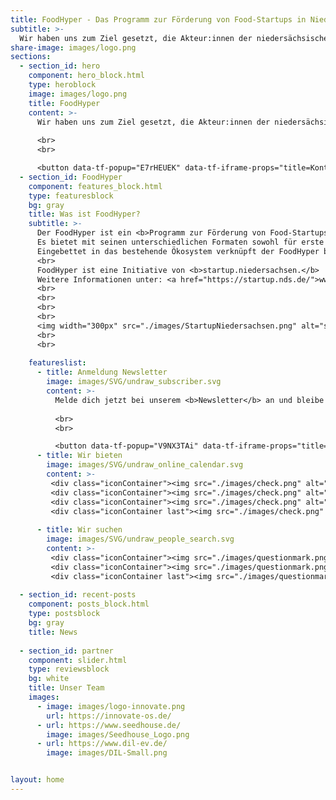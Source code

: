 ```yaml
---
title: FoodHyper - Das Programm zur Förderung von Food-Startups in Niedersachsen.
subtitle: >-
  Wir haben uns zum Ziel gesetzt, die Akteur:innen der niedersächsischen Food-Gründerszene stärker miteinander zu vernetzen und technologische Innovationen in der Lebensmittelbranche zu fördern.
share-image: images/logo.png
sections:
  - section_id: hero
    component: hero_block.html
    type: heroblock
    image: images/logo.png
    title: FoodHyper
    content: >-
      Wir haben uns zum Ziel gesetzt, die Akteur:innen der niedersächsischen Food-Gründerszene stärker miteinander zu vernetzen und technologische Innovationen in der Lebensmittelbranche zu fördern.
     
      <br>
      <br>

      <button data-tf-popup="E7rHEUEK" data-tf-iframe-props="title=Kontakt" style="background: #FFFFFF;color: #4c5267 !important;height: auto !important;border-radius: 3px;border: 2px solid #b99700;box-sizing: border-box;color: #fff;display: inline-block;font-size: 16px;height: 2.5em;line-height: 1.5;padding: 0.5em 30px;-webkit-transition: opacity 0.15s ease-in-out;transition: opacity 0.15s ease-in-out;font-size: 16px;padding-bottom: 0.625em;padding-top: 0.625em;">Interesse?</button><script src="//embed.typeform.com/next/embed.js"></script>
  - section_id: FoodHyper
    component: features_block.html
    type: featuresblock
    bg: gray
    title: Was ist FoodHyper?
    subtitle: >-
      Der FoodHyper ist ein <b>Programm zur Förderung von Food-Startups in Niedersachsen</b> für Gründer:innen und Gründungsinteressierte der Ernährungsbranche. 
      Es bietet mit seinen unterschiedlichen Formaten sowohl für erste Ideen als auch frühphasige Startups <b>Unterstützung bei Produkt, Geschäftsidee und Netzwerk.</b> 
      Eingebettet in das bestehende Ökosystem verknüpft der FoodHyper bestehende Programme und Akteur:innen und bietet somit den optimalen Anlaufpunkt für Food-Startups. <br> 
      <br>
      FoodHyper ist eine Initiative von <b>startup.niedersachsen.</b>
      Weitere Informationen unter: <a href="https://startup.nds.de/">www.startup.nds.de</a>
      <br>
      <br>
      <br>
      <br>
      <img width="300px" src="./images/StartupNiedersachsen.png" alt="startup-logo">
      <br>
      <br>
      
    featureslist:
      - title: Anmeldung Newsletter
        image: images/SVG/undraw_subscriber.svg
        content: >-
          Melde dich jetzt bei unserem <b>Newsletter</b> an und bleibe immer auf dem neuesten Stand! Wir berichten als Unterstützer von Food-Startups regelmäßig über die <b>Food-Gründerszene</b>.
        
          <br>
          <br>

          <button data-tf-popup="V9NX3TAi" data-tf-iframe-props="title=Newsletter Anmeldung" style="background: #b99700;border-radius: 3px;border: 2px solid #b99700;box-sizing: border-box;color: #fff;display: inline-block;font-size: 16px;height: 2.5em;line-height: 1.5;padding: 0.5em 30px;-webkit-transition: opacity 0.15s ease-in-out;transition: opacity 0.15s ease-in-out;font-size: 16px;padding: 0.25em 15px;">Anmelden</button><script src="//embed.typeform.com/next/embed.js"></script>
      - title: Wir bieten
        image: images/SVG/undraw_online_calendar.svg
        content: >-
         <div class="iconContainer"><img src="./images/check.png" alt="check" width="40" height="40"> Hackathon</div>
         <div class="iconContainer"><img src="./images/check.png" alt="check" width="40" height="40"> Bootcamp</div>
         <div class="iconContainer"><img src="./images/check.png" alt="check" width="40" height="40"> Law </div>
         <div class="iconContainer last"><img src="./images/check.png" alt="check" width="40" height="40"> Netzwerk </div>
         
      - title: Wir suchen
        image: images/SVG/undraw_people_search.svg
        content: >-
         <div class="iconContainer"><img src="./images/questionmark.png" alt="check" width="40" height="40"> Startups</div>
         <div class="iconContainer"><img src="./images/questionmark.png" alt="check" width="40" height="40"> Akteur:innen</div>
         <div class="iconContainer last"><img src="./images/questionmark.png" alt="check" width="40" height="40"> Ideen </div>
        
  - section_id: recent-posts
    component: posts_block.html
    type: postsblock
    bg: gray
    title: News
  
  - section_id: partner
    component: slider.html
    type: reviewsblock
    bg: white
    title: Unser Team
    images:
      - image: images/logo-innovate.png
        url: https://innovate-os.de/
      - url: https://www.seedhouse.de/
        image: images/Seedhouse_Logo.png
      - url: https://www.dil-ev.de/
        image: images/DIL-Small.png


layout: home
---
```

